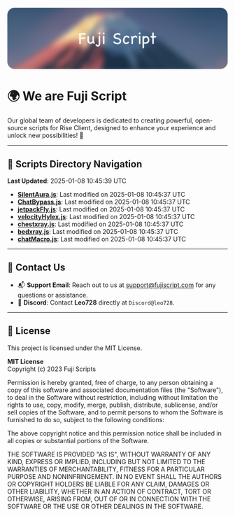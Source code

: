 ![Banner](.github/b.webp)

# 🌍 **We are Fuji Script**

Our global team of developers is dedicated to creating powerful, open-source scripts for Rise Client, designed to enhance your experience and unlock new possibilities! 🌟

---
<!-- SCRIPTS_NAVIGATION_START -->
## 📂 **Scripts Directory Navigation**

**Last Updated**: 2025-01-08 10:45:39 UTC

- **[SilentAura.js](scripts/SilentAura.js)**: Last modified on 2025-01-08 10:45:37 UTC
- **[ChatBypass.js](scripts/ChatBypass.js)**: Last modified on 2025-01-08 10:45:37 UTC
- **[jetpackFly.js](scripts/jetpackFly.js)**: Last modified on 2025-01-08 10:45:37 UTC
- **[velocityHylex.js](scripts/velocityHylex.js)**: Last modified on 2025-01-08 10:45:37 UTC
- **[chestxray.js](scripts/chestxray.js)**: Last modified on 2025-01-08 10:45:37 UTC
- **[bedxray.js](scripts/bedxray.js)**: Last modified on 2025-01-08 10:45:37 UTC
- **[chatMacro.js](scripts/chatMacro.js)**: Last modified on 2025-01-08 10:45:37 UTC

<!-- SCRIPTS_NAVIGATION_END -->

---

## 💬 **Contact Us**  
- 📬 **Support Email**: Reach out to us at [support@fujiscript.com](mailto:support@fujiscript.com) for any questions or assistance.  
- 💬 **Discord**: Contact **Leo728** directly at `Discord@leo728`.

---

## 📜 **License**

This project is licensed under the MIT License.  

**MIT License**  
Copyright (c) 2023 Fuji Scripts  

Permission is hereby granted, free of charge, to any person obtaining a copy of this software and associated documentation files (the "Software"), to deal in the Software without restriction, including without limitation the rights to use, copy, modify, merge, publish, distribute, sublicense, and/or sell copies of the Software, and to permit persons to whom the Software is furnished to do so, subject to the following conditions:  

The above copyright notice and this permission notice shall be included in all copies or substantial portions of the Software.  

THE SOFTWARE IS PROVIDED "AS IS", WITHOUT WARRANTY OF ANY KIND, EXPRESS OR IMPLIED, INCLUDING BUT NOT LIMITED TO THE WARRANTIES OF MERCHANTABILITY, FITNESS FOR A PARTICULAR PURPOSE AND NONINFRINGEMENT. IN NO EVENT SHALL THE AUTHORS OR COPYRIGHT HOLDERS BE LIABLE FOR ANY CLAIM, DAMAGES OR OTHER LIABILITY, WHETHER IN AN ACTION OF CONTRACT, TORT OR OTHERWISE, ARISING FROM, OUT OF OR IN CONNECTION WITH THE SOFTWARE OR THE USE OR OTHER DEALINGS IN THE SOFTWARE.  
